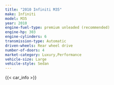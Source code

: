 ```yaml
---
title: "2010 Infiniti M35"
make: Infiniti
model: M35
year: 2010
engine-fuel-type: premium unleaded (recommended)
engine-hp: 303
engine-cylinders: 6
transmission-type: Automatic
driven-wheels: Rear wheel drive
number-of-doors: 4
market-category: Luxury,Performance
vehicle-size: Large
vehicle-style: Sedan
---
```


{{< car_info >}}

